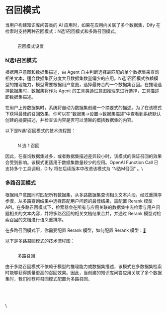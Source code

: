 # 召回模式

当用户构建知识库问答类的 AI 应用时，如果在应用内关联了多个数据集，Dify 在检索时支持两种召回模式：N选1召回模式和多路召回模式。

<figure><img src="https://langgenius.feishu.cn/space/api/box/stream/download/asynccode/?code=MGJlNTMxZWM1ZjdjZjBjZGY0Y2ZhNDc5Y2QzNTIwOWJfYU5nR2ZMV25VREpUZ1k1eG0yVEljVGk0NTMxTnY1NFpfVG9rZW46TWd1dmJDNzJyb1pCVXR4bmZXTmMzM2ZHbjBlXzE3MDAyMjA0MTQ6MTcwMDIyNDAxNF9WNA" alt=""><figcaption><p>召回模式设置</p></figcaption></figure>

### N选1召回模式

根据用户意图和数据集描述，由 Agent 自主判断选择最匹配的单个数据集来查询相关文本，适合数据集区分度大且数据集数量偏少的应用。N选1召回模式依赖模型的推理能力，模型需要根据用户意图，选择最符合的一个数据集召回。在推理选择数据集时，数据集将作为 Agent 的工具类通过意图推理来进行选择，工具描述即数据集描述。

在用户上传数据集时，系统将自动为数据集创建一个摘要式的描述。为了在该模式下获得最佳的召回效果，你可以在“数据集->设置->数据集描述”中查看到系统默认创建的摘要描述，并检查该内容是否可以清晰的概括数据集的内容。

以下是N选1召回模式的技术流程图：

<figure><img src="https://langgenius.feishu.cn/space/api/box/stream/download/asynccode/?code=ZTcyMTE4MjhmYjdiMDg5YTdjOGE3MjFjOWQ1MWRlMmRfd2l3bE11U3V5TExNdzMzRHVjRjlSUTFXbTRqSEJNaHdfVG9rZW46SXpWM2JVSUVQb2JUcEl4Z3dMcWNPMU5UbkVlXzE3MDAyMjA0MTQ6MTcwMDIyNDAxNF9WNA" alt=""><figcaption><p>N 选 1 召回</p></figcaption></figure>

因此，在查询数据集过多，或者数据集描述差异较小时，该模式的保证召回的效果会受到影响。该模式更适用于数据集数量较少的应用。OpenAI Function Call 已支持多个工具调用，Dify 将在后续版本中改进该模式为 “N选M召回” 。\


### 多路召回模式

根据用户意图同时匹配所有数据集，从多路数据集查询相关文本片段，经过重排序步骤，从多路查询结果中选择匹配用户问题的最佳结果，需配置 Rerank 模型 API。在多路召回模式下，检索器会在所有与应用关联的数据集中去检索与用户问题相关的文本内容，并将多路召回的相关文档结果合并，并通过 Rerank 模型对检索召回的文档进行语义重排序。

在多路召回模式下，你需要配置 Rerank 模型，如何配置 Rerank 模型：[🔗](zhong-pai-xu.md#ru-he-pei-zhi-rerank-mo-xing)

以下是多路召回模式的技术流程图：

<figure><img src="https://langgenius.feishu.cn/space/api/box/stream/download/asynccode/?code=ODg4ZDgzODEwMmMwYmQ5ZjE1MzE5MDM4ZTY5ODdhOGVfMTBkNmpza0RoSTMzQ1hwSkE5N1JsOXc4c05HZ3JHWlBfVG9rZW46TGk2YmJOek0xb3RVTUx4aUdKbWNkOG5Obk5lXzE3MDAyMjA0MTQ6MTcwMDIyNDAxNF9WNA" alt=""><figcaption><p>多路召回</p></figcaption></figure>

由于多路召回模式不依赖于模型的推理能力或数据集描述，该模式在多数据集检索时能够获得质量更高的召回效果。因此，当创建的知识库问答应用关联了多个数据集时，我们推荐将召回模式配置为多路召回。\
\
\
\
\
\
